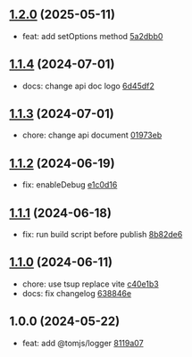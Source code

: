 ## [1.2.0](https://github.com/tomjs/utils/compare/logger%401.1.4...logger%401.2.0) (2025-05-11)

- feat: add setOptions method [5a2dbb0](https://github.com/tomjs/utils/commit/5a2dbb0)

## [1.1.4](https://github.com/tomjs/utils/compare/logger%401.1.3...logger%401.1.4) (2024-07-01)

- docs: change api doc logo [6d45df2](https://github.com/tomjs/utils/commit/6d45df2)

## [1.1.3](https://github.com/tomjs/utils/compare/logger%401.1.2...logger%401.1.3) (2024-07-01)

- chore: change api document [01973eb](https://github.com/tomjs/utils/commit/01973eb)

## [1.1.2](https://github.com/tomjs/utils/compare/logger%401.1.1...logger%401.1.2) (2024-06-19)

- fix: enableDebug [e1c0d16](https://github.com/tomjs/utils/commit/e1c0d16)

## [1.1.1](https://github.com/tomjs/utils/compare/logger%401.1.0...logger%401.1.1) (2024-06-18)

- fix: run build script before publish [8b82de6](https://github.com/tomjs/utils/commit/8b82de6)

## [1.1.0](https://github.com/tomjs/utils/compare/%40tomjs%2Flogger%401.0.0...logger%401.1.0) (2024-06-11)

- chore: use tsup replace vite [c40e1b3](https://github.com/tomjs/utils/commit/c40e1b3)
- docs: fix changelog [638846e](https://github.com/tomjs/utils/commit/638846e)

## 1.0.0 (2024-05-22)

- feat: add @tomjs/logger [8119a07](https://github.com/tomjs/utils/commit/8119a07)
